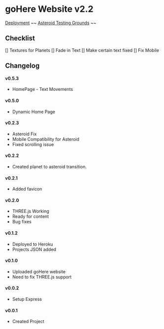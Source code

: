 # goHere Website v2.2
[Deployment](https://gohere-test.herokuapp.com/)
~~ [Asteroid Testing Grounds](https://gohere-test.herokuapp.com/testgrounds.html) ~~

## Checklist
[] Textures for Planets
[] Fade in Text
[] Make certain text fixed
[] Fix Mobile

## Changelog
#### v0.5.3
* HomePage - Text Movements
#### v0.5.0
* Dynamic Home Page
#### v0.2.3
* Asteroid Fix
* Mobile Compatibility for Asteroid
* Fixed scrolling issue
#### v0.2.2
* Created planet to asteroid transition.
#### v0.2.1
* Added favicon
#### v0.2.0
* THREE.js Working 
* Ready for content
* Bug fixes
#### v0.1.2
* Deployed to Heroku
* Projects JSON added
#### v0.1.0
* Uploaded goHere website
* Need to fix THREE.js support
#### v0.0.2 
* Setup Express
#### v0.0.1 
* Created Project

